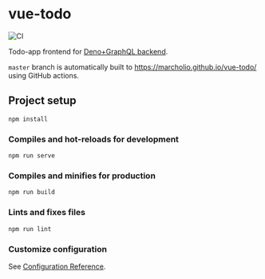 # vue-todo

![CI](https://github.com/Marcholio/vue-todo/workflows/CI/badge.svg?branch=master)

Todo-app frontend for [Deno+GraphQL backend](https://github.com/Marcholio/deno-graphql-server).

`master` branch is automatically built to https://marcholio.github.io/vue-todo/ using GitHub actions.

## Project setup

```
npm install
```

### Compiles and hot-reloads for development

```
npm run serve
```

### Compiles and minifies for production

```
npm run build
```

### Lints and fixes files

```
npm run lint
```

### Customize configuration

See [Configuration Reference](https://cli.vuejs.org/config/).
